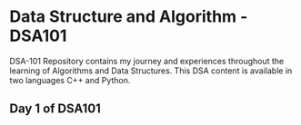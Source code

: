 # Data Structure and Algorithm - DSA101

DSA-101 Repository contains my journey and experiences throughout the learning of Algorithms and Data Structures. 
This DSA content is available in two languages C++ and Python.


## Day 1 of DSA101

